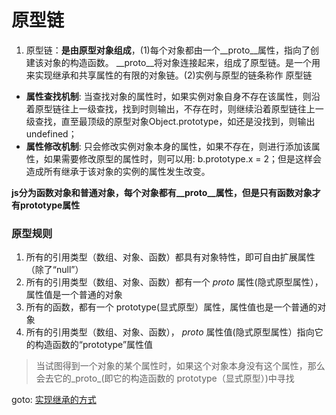 # 原型链

1. 原型链：**是由原型对象组成**，(1)每个对象都由一个__proto__属性，指向了创建该对象的构造函数。 __proto__将对象连接起来，组成了原型链。是一个用来实现继承和共享属性的有限的对象链。(2)实例与原型的链条称作 原型链

* **属性查找机制**: 当查找对象的属性时，如果实例对象自身不存在该属性，则沿着原型链往上一级查找，找到时则输出，不存在时，则继续沿着原型链往上一级查找，直至最顶级的原型对象Object.prototype，如还是没找到，则输出undefined；
* **属性修改机制**: 只会修改实例对象本身的属性，如果不存在，则进行添加该属性，如果需要修改原型的属性时，则可以用: b.prototype.x = 2；但是这样会造成所有继承于该对象的实例的属性发生改变。

**js分为函数对象和普通对象，每个对象都有__proto__属性，但是只有函数对象才有prototype属性**

### 原型规则
1. 所有的引用类型（数组、对象、函数）都具有对象特性，即可自由扩展属性（除了“null”）
2. 所有的引用类型（数组、对象、函数）都有一个 _proto_ 属性(隐式原型属性），属性值是一个普通的对象
3. 所有的函数，都有一个 prototype(显式原型）属性，属性值也是一个普通的对象
4. 所有的引用类型（数组、对象、函数）， _proto_ 属性值(隐式原型属性）指向它的构造函数的“prototype”属性值
> 当试图得到一个对象的某个属性时，如果这个对象本身没有这个属性，那么会去它的_proto_(即它的构造函数的 prototype（显式原型）)中寻找

goto:
[实现继承的方式](./继承方式.md)